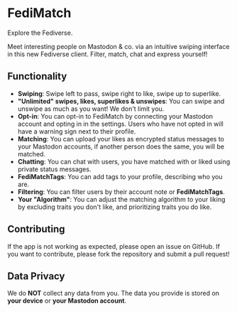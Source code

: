 # FediMatch
Explore the Fediverse.

Meet interesting people on Mastodon & co. via an intuitive swiping interface in this new Fediverse client. Filter, match, chat and express yourself!

## Functionality
- **Swiping**: Swipe left to pass, swipe right to like, swipe up to superlike.
- **"Unlimited" swipes, likes, superlikes & unswipes**: You can swipe and unswipe as much as you want! We don't limit you.
- **Opt-in**: You can opt-in to FediMatch by connecting your Mastodon account and opting in in the settings. Users who have not opted in will have a warning sign next to their profile.
- **Matching**: You can upload your likes as encrypted status messages to your Mastodon accounts, if another person does the same, you will be matched.
- **Chatting**: You can chat with users, you have matched with or liked using private status messages.
- **FediMatchTags**: You can add tags to your profile, describing who you are.
- **Filtering**: You can filter users by their account note or **FediMatchTags**.
- **Your "Algorithm"**: You can adjust the matching algorithm to your liking by excluding traits you don't like, and prioritizing traits you do like.

## Contributing
If the app is not working as expected, please open an issue on GitHub. If you want to contribute, please fork the repository and submit a pull request!

## Data Privacy
We do **NOT** collect any data from you. The data you provide is stored on **your device** or **your Mastodon account**.
